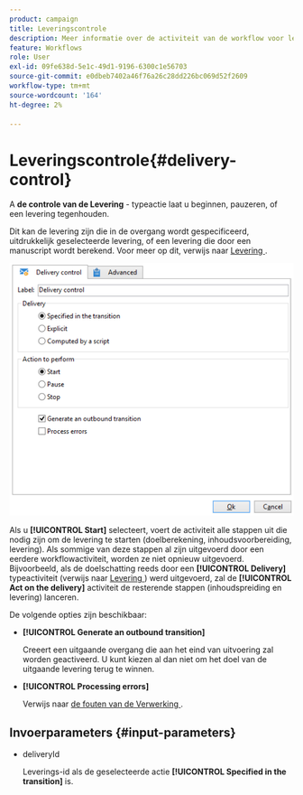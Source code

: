 ```yaml
---
product: campaign
title: Leveringscontrole
description: Meer informatie over de activiteit van de workflow voor leveringsbeheer
feature: Workflows
role: User
exl-id: 09fe638d-5e1c-49d1-9196-6300c1e56703
source-git-commit: e0dbeb7402a46f76a26c28dd226bc069d52f2609
workflow-type: tm+mt
source-wordcount: '164'
ht-degree: 2%

---
```


# Leveringscontrole{#delivery-control}

A **de controle van de Levering** - typeactie laat u beginnen, pauzeren, of een levering tegenhouden.

Dit kan de levering zijn die in de overgang wordt gespecificeerd, uitdrukkelijk geselecteerde levering, of een levering die door een manuscript wordt berekend. Voor meer op dit, verwijs naar [ Levering ](delivery.md).

![](assets/edit_diffusion_act.png)

Als u **[!UICONTROL Start]** selecteert, voert de activiteit alle stappen uit die nodig zijn om de levering te starten (doelberekening, inhoudsvoorbereiding, levering). Als sommige van deze stappen al zijn uitgevoerd door een eerdere workflowactiviteit, worden ze niet opnieuw uitgevoerd. Bijvoorbeeld, als de doelschatting reeds door een **[!UICONTROL Delivery]** typeactiviteit (verwijs naar [ Levering ](delivery.md)) werd uitgevoerd, zal de **[!UICONTROL Act on the delivery]** activiteit de resterende stappen (inhoudspreiding en levering) lanceren.

De volgende opties zijn beschikbaar:

* **[!UICONTROL Generate an outbound transition]**

  Creeert een uitgaande overgang die aan het eind van uitvoering zal worden geactiveerd. U kunt kiezen al dan niet om het doel van de uitgaande levering terug te winnen.

* **[!UICONTROL Processing errors]**

  Verwijs naar [ de fouten van de Verwerking ](monitor-workflow-execution.md#processing-errors).

## Invoerparameters {#input-parameters}

* deliveryId

  Leverings-id als de geselecteerde actie **[!UICONTROL Specified in the transition]** is.
